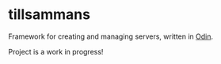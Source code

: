 # tillsammans
Framework for creating and managing servers, written in [Odin](https://www.odin-lang.org).

Project is a work in progress!
